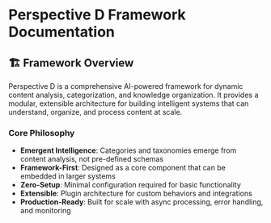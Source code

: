 # Perspective D<cide> Framework Documentation

## 🏗️ **Framework Overview**

Perspective D<cide> is a comprehensive AI-powered framework for dynamic content analysis, categorization, and knowledge organization. It provides a modular, extensible architecture for building intelligent systems that can understand, organize, and process content at scale.

### **Core Philosophy**
- **Emergent Intelligence**: Categories and taxonomies emerge from content analysis, not pre-defined schemas
- **Framework-First**: Designed as a core component that can be embedded in larger systems
- **Zero-Setup**: Minimal configuration required for basic functionality
- **Extensible**: Plugin architecture for custom behaviors and integrations
- **Production-Ready**: Built for scale with async processing, error handling, and monitoring
